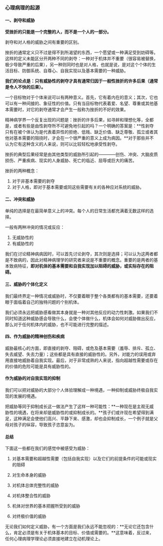 ### 心理病理的起源

#### 一、剥夺和威胁

**受挫折的只能是一个完整的人，而不是一个人的一部分。**

剥夺和对人格的威胁之间有重要的区别。

挫折的通常定义只不过是得不到所渴望的东西，一个愿望或一种满足受到妨碍等。这样的定义未能区分开两种不同的剥夺：一种对于机体并不重要（很容易被替换，极少导致严重的后果），另一种则同时也是对人格，也就是说，是对这个个体的生活目标、防御系统、自尊心、自我实现以及基本需要的一种威胁。

**我们的论点是：只有威胁性的剥夺才具有通常归因于一般性挫折的许多后果（通常是令人不快的后果）。**

一个目标物对于个体来说可以有两种意义。首先，它有着内在的意义；其次，它也可以有一种间接的、象征性的价值。只有当目标物代表着爱、名望、尊重或其他基本需要时，对它的剥夺通常才会产生一般称为挫折的不好的效果。

精神病学界一个反复出现的问题是：挫折的许多后果，如寻衅和理想化等，全都是，或者有些是由性剥夺所不可避免地引起的吗？一个明确的答案是：**性剥夺只有在被个体认为是代表着异性的拒绝、低贱、缺乏价值、缺乏尊敬、孤立或者其他对基本需要的阻挠时，才会在一个很严重的意义上成为病因。**对于那些并不认为它有这种含义的人来说，则可以比较轻松地承受性剥夺。

挫折的典型后果经常是由其他类型的威胁所引起的————创伤、冲突、大脑皮质损伤、严重疾病、现实的人身威胁、死亡的临近、屈辱或巨大的痛苦。

挫折的两种概念：

1. 对于非基本需要的剥夺
2. 对于人格，即对于基本需要或同这些需要有关的各种应对系统的威胁。

#### 二、冲突和威胁

单纯的选择是在最简单意义上的冲突。每个人的日常生活都充满着无数这样的选择。

一般有两种冲突的情况或反应：

1. 无威胁性的
2. 有威胁性的

我们在讨论精神病病因时，可以首先讨论剥夺，其次则是选择；可以认为这两者都是不致病的，因此对精神病理学的研究者来说是不重要的概念。重要的是两者的基本致病特征，**即对机体的基本需要和自我实现加以阻碍的威胁，或实际存在的阻碍。**

#### 三、威胁的个体化定义

我们最终界定一种情况或威胁时，不仅要着眼于整个各类都有的基本需要，还要着眼于面临着自己的独特问题的个别机体。

我们必须永远把威胁感看做其本身就是一种对其他反应的动力性刺激。如果我们不同时知道这种威胁感会导致什么，会使个体做什么，机体会如何对威胁做出反应，那么对于任何机体内的威胁，也不可能进行完整的描述。

#### 四、作为威胁的精神创伤和疾病

威胁最核心的方面，即直接的剥夺、阻碍，或危及基本需要（羞辱、排斥、孤立、失去威望、失去力量）；这些都是具有直接的威胁性的。另外，对能力的误用或弃用直接地威胁着自我实现。最后，对于非常成熟的人来说，指向超越性需要或存在的价值的危险可能是具有威胁性的。

#### 作为威胁的对自我实现的抑制

我们可以把对威胁的大部分个人体验理解成一种境遇，一种抑制或威胁终极自我实现的发展的境遇。

把威胁等同于抑制成长这一做法产生了这样一种可能性：**一种现在是主观无威胁性的境遇，在将来却是威胁性的或抑制成长的。**孩子们或许现在希望得到满足，这种满足会使他们高兴、平静下来、感激，却也会抑制成长，一个例子就是父母对孩子的纵容，导致孩子恣意妄为。

#### 总结

下面这一些都在我们的感觉中被感受为威胁：

1. 对基本需要和超越性需要（包括自我实现）以及它们的前提条件的可能或现实的阻碍

2. 对生命本身的威胁

3. 对机体总体完整性的威胁

4. 对机体整合性的威胁

5. 机体对世界的基本把握所受到的威胁

6. 对终极价值的威胁

无论我们如何定义威胁，有一个方面是我们永远不能忽视的：**无论它还包含什么，肯定必须是有关于机体基本的目标、价值或需要的。**这意味着，反过来，任何心理病理学理论必须直接地建立在动机理论上。


